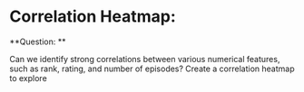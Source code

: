 # **Correlation Heatmap:**
**Question: **

Can we identify strong correlations between various numerical features, such as rank,
rating, and number of episodes? Create a correlation heatmap to explore
